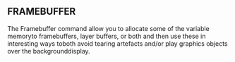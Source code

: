 ## FRAMEBUFFER

The Framebuffer command allow you to allocate some of the variable memoryto framebuffers, layer buffers, or both and then use these in interesting ways toboth avoid tearing artefacts and/or play graphics objects over the backgrounddisplay.